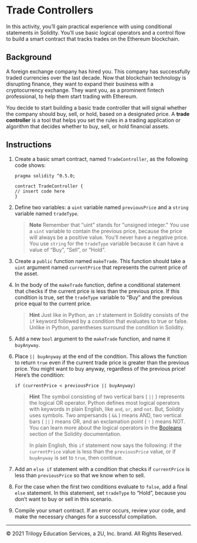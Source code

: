 # Trade Controllers

In this activity, you’ll gain practical experience with using conditional statements in Solidity. You’ll use basic logical operators and a control flow to build a smart contract that tracks trades on the Ethereum blockchain.

## Background

A foreign exchange company has hired you. This company has successfully traded currencies over the last decade. Now that blockchain technology is disrupting finance, they want to expand their business with a cryptocurrency exchange. They want you, as a prominent fintech professional, to help them start trading with Ethereum.

You decide to start building a basic trade controller that will signal whether the company should buy, sell, or hold, based on a designated price. A **trade controller** is a tool that helps you set the rules in a trading application or algorithm that decides whether to buy, sell, or hold financial assets.

## Instructions

1. Create a basic smart contract, named `TradeController`, as the following code shows:

    ```Solidity
    pragma solidity ^0.5.0;

    contract TradeController {
    // insert code here
    }
    ```

2. Define two variables: a `uint` variable named `previousPrice` and a `string` variable named `tradeType`.

    > **Note** Remember that “uint” stands for "unsigned integer." You use a `uint` variable to contain the previous price, because the price will always be a positive value. You’ll never have a negative price. You use `string` for the `tradeType` variable because it can have a value of “Buy”, “Sell”, or “Hold”.

3. Create a `public` function named `makeTrade`. This function should take a `uint` argument named `currentPrice` that represents the current price of the asset.

4. In the body of the `makeTrade` function, define a conditional statement that checks if the current price is less than the previous price. If this condition is true, set the `tradeType` variable to “Buy” and the previous price equal to the current price.

    > **Hint** Just like in Python, an `if` statement in Solidity consists of the `if` keyword followed by a condition that evaluates to true or false. Unlike in Python, parentheses surround the condition in Solidity.

5. Add a new `bool` argument to the `makeTrade` function, and name it `buyAnyway`.

6. Place `|| buyAnyway` at the end of the condition. This allows the function to return `true` even if the current trade price is greater than the previous price. You might want to buy anyway, regardless of the previous price! Here’s the condition:

    ```solidity
    if (currentPrice < previousPrice || buyAnyway)
    ```

    > **Hint** The symbol consisting of two vertical bars ( `||` ) represents the logical OR operator. Python defines most logical operators with keywords in plain English, like `and`, `or`, and `not`. But, Solidity uses symbols. Two ampersands ( `&&` ) means AND, two vertical bars ( `||` ) means OR, and an exclamation point ( `!` ) means NOT. You can learn more about the logical operators in the [Booleans](https://docs.soliditylang.org/en/v0.5.0/types.html#booleans) section of the Solidity documentation.
    >
    > In plain English, this `if` statement now says the following: if the `currentPrice` value is less than the `previousPrice` value, or if `buyAnyway` is set to `true`, then continue.

7. Add an `else if` statement with a condition that checks if `currentPrice` is less than `previousPrice` so that we know when to sell.

8. For the case when the first two conditions evaluate to `false`, add a final `else` statement. In this statement, set `tradeType` to “Hold”, because you don’t want to buy or sell in this scenario.

9. Compile your smart contract. If an error occurs, review your code, and make the necessary changes for a successful compilation.

---

© 2021 Trilogy Education Services, a 2U, Inc. brand. All Rights Reserved.
